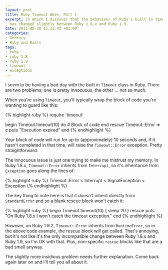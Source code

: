 ```yaml
---
layout: post
title: Ruby Timeout Woes, Part 1
excerpt: in which I discover that the behaviour of Ruby's built in timeout mechanism
  has changed slightly between Ruby 1.8.x and Ruby 1.9.
date: 2011-08-30 13:21:43 +01:00
categories:
- Geekery
- Ruby and Rails
tags:
- ruby
- ruby 1.8
- ruby 1.9
- timeout
- exceptions
---
```

I seem to be having a bad day with the built in `Timeout` class in Ruby. There are two problems; one is pretty innocuous, the other ... not so much.

When you're using `Timeout`, you'll typically wrap the block of code you're wanting to guard like this:

{% highlight ruby %}
require 'timeout'

begin
  Timeout.timeout(10) do
    # Block of code
  end
rescue Timeout::Error => e
  puts "Execution expired"
end
{% endhighlight %}

Your block of code will run for up to (approximately) 10 seconds and, if it hasn't completed in that time, will raise the `Timeout::Error` exception. Pretty straightforward.

The innocuous issue is just one trying to make me mistrust my memory. In Ruby 1.8.x, `Timeout::Error` inherits from `Interrupt`, so it's inheritance from `Exception` goes along the lines of:

{% highlight ruby %}
Timeout::Error < Interrupt < SignalException < Exception
{% endhighlight %}

The key thing to note here is that it *doesn't* inherit directly from `StandardError` and so a blank rescue block won't catch it:

{% highlight ruby %}
begin
  Timeout.timeout(10) { sleep 20 }
rescue
  puts "On Ruby 1.8.x I won't catch the timeout exception."
end
{% endhighlight %}

However, on Ruby 1.9.2, `Timeout::Error` inherits from `RuntimeError`, so in the above code example, the rescue block *will* get called. That's annoying, but it's not like it's the only incompatible change between Ruby 1.8.x and Ruby 1.9, so I'm OK with that. Plus, non-specific `rescue` blocks like that are a bad smell anyway.

The slightly more insidious problem needs further explanation. Come back again later on and I'll tell you all about it.
